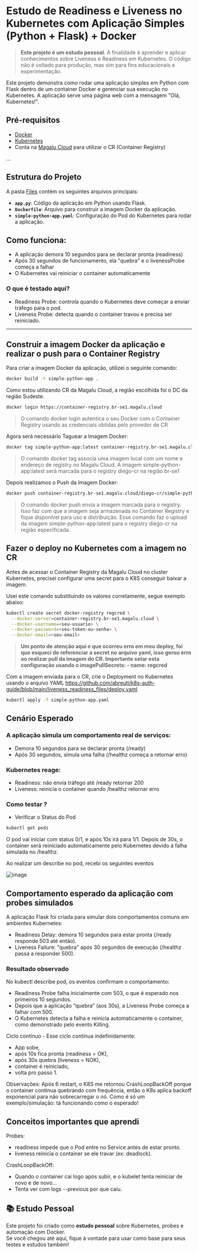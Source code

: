 # Estudo de Readiness e Liveness no Kubernetes com Aplicação Simples (Python + Flask) + Docker

> **Este projeto é um estudo pessoal**. A finalidade é aprender e aplicar conhecimentos sobre Liveness e Readiness em Kubernetes. O código não é voltado para produção, mas sim para fins educacionais e experimentação.

Este projeto demonstra como rodar uma aplicação simples em Python com Flask dentro de um container Docker e gerenciar sua execução no Kubernetes. A aplicação serve uma página web com a mensagem "Olá, Kubernetes!".

## Pré-requisitos

- [Docker](https://www.docker.com/get-started)
- [Kubernetes](https://kubernetes.io/docs/setup/)
- Conta na [Magalu Cloud](https://console.magalu.cloud/) para utilizar o CR (Container Registry)

...

## Estrutura do Projeto

A pasta [Files](k8s-probes-debug-study/liveness_readiness/liveness_readiness/files/) 
contém os seguintes arquivos principais:

- **`app.py`**: Código da aplicação em Python usando Flask.
- **`Dockerfile`**: Arquivo para construir a imagem Docker da aplicação.
- **`simple-python-app.yaml`**: Configuração do Pod do Kubernetes para rodar a aplicação.

## Como funciona:
- A aplicação demora 10 segundos para se declarar pronta (readiness)
- Após 30 segundos de funcionamento, ela "quebra" e o livenessProbe começa a falhar
- O Kubernetes vai reiniciar o container automaticamente

### O que é testado aqui?
- Readiness Probe: controla quando o Kubernetes deve começar a enviar tráfego para o pod.
- Liveness Probe: detecta quando o container travou e precisa ser reiniciado.

---

## Construir a imagem Docker da aplicação e realizar o push para o Container Registry

Para criar a imagem Docker da aplicação, utilizei o seguinte comando:
```bash
docker build -t simple-python-app .
```

Como estou utilizando CR da Magalu Cloud, a região escolhida foi o DC da região Sudeste.
```bash
docker login https://container-registry.br-se1.magalu.cloud
```
> O comando docker login autentica o seu Docker com o Container Registry usando as credenciais obtidas pelo provedor de CR

Agora será necessário Taguear a Imagem Docker:
```bash
docker tag simple-python-app:latest container-registry.br-se1.magalu.cloud/diego-cr/simple-python-app:latest
```
> O comando docker tag associa uma imagem local com um nome e endereço de registry no Magalu Cloud. A imagem simple-python-app:latest será marcada para o registry diego-cr na região br-se1

Depois realizamos o Push da Imagem Docker:
```bash
docker push container-registry.br-se1.magalu.cloud/diego-cr/simple-python-app:latest
```
> O comando docker push envia a imagem marcada para o registry. Isso faz com que a imagem seja armazenada no Container Registry e fique disponível para uso e distribuição. Esse comando faz o upload da imagem simple-python-app:latest para o registry diego-cr na região especificada.

## Fazer o deploy no Kubernetes com a imagem no CR
Antes de acessar o Container Registry da Magalu Cloud no cluster Kubernetes, precisei configurar uma secret para o K8S conseguir baixar a imagem.

Usei este comando substituindo os valores corretamente, segue exemplo abaixo:
```bash
kubectl create secret docker-registry regcred \
  --docker-server=container-registry.br-se1.magalu.cloud \
  --docker-username=<seu-usuario> \
  --docker-password=<seu-token-ou-senha> \
  --docker-email=<seu-email>
```
>**Um ponto de atenção aqui e que ocorreu erro em meu deploy, foi que esqueci de referenciar a secret no arquivo yaml, isso gerou erro ao realizar pull da imagem do CR. Importante setar esta configuração usando o 
        imagePullSecrets:
        - name: regcred**

Com a imagem enviada para o CR, crie o Deployment no Kubernetes usando o arquivo YAML https://github.com/abreuti/k8s-auth-guide/blob/main/liveness_readiness_files/deploy.yaml
```bash
kubectl apply -f simple-python-app.yaml
```
## Cenário Esperado
### A aplicação simula um comportamento real de serviços:
- Demora 10 segundos para se declarar pronta (/ready)
- Após 30 segundos, simula uma falha (/healthz começa a retornar erro)
### Kubernetes reage:
- Readiness: não envia tráfego até /ready retornar 200
- Liveness: reinicia o container quando /healthz retornar erro

### Como testar ?
- Verificar o Status do Pod
```bash
kubectl get pods
```
O pod vai iniciar com status 0/1, e após 10s irá para 1/1.
Depois de 30s, o container será reiniciado automaticamente pelo Kubernetes devido à falha simulada no /healthz.

Ao realizar um describe no pod, recebi os seguintes eventos

![image](https://github.com/user-attachments/assets/14038f7e-ecf5-45c6-bad1-602d7cde9c3a)

## Comportamento esperado da aplicação com probes simulados
A aplicação Flask foi criada para simular dois comportamentos comuns em ambientes Kubernetes:
- Readiness Delay: demora 10 segundos para estar pronta (/ready responde 503 até então).
- Liveness Failure: "quebra" após 30 segundos de execução (/healthz passa a responder 500).

### Resultado observado
No kubectl describe pod, os eventos confirmam o comportamento:
- Readiness Probe falha inicialmente com 503, o que é esperado nos primeiros 10 segundos.
- Depois que a aplicação “quebra” (aos 30s), a Liveness Probe começa a falhar com 500.
- O Kubernetes detecta a falha e reinicia automaticamente o container, como demonstrado pelo evento Killing.

Ciclo contínuo - Esse ciclo continua indefinidamente:
- App sobe,
- após 10s fica pronta (readiness = OK),
- após 30s quebra (liveness = NOK),
- container é reiniciado,
- volta pro passo 1.

Observações: Após 6 restart, o K8S me retornou CrashLoopBackOff porque o container continua quebrando com frequência, então o K8s aplica backoff exponencial para não sobrecarregar o nó. Como é só um exemplo/simulação: tá funcionando como o esperado!

## Conceitos importantes que aprendi
Probes:
- readiness impede que o Pod entre no Service antes de estar pronto.
- liveness reinicia o container se ele travar (ex: deadlock).

CrashLoopBackOff:
- Quando o container cai logo após subir, e o kubelet tenta reiniciar de novo e de novo...
- Tenta ver com logs --previous por que caiu.

## 📚 Estudo Pessoal

Este projeto foi criado como **estudo pessoal** sobre Kubernetes, probes e automação com Docker.  
Se você chegou até aqui, fique à vontade para usar como base para seus testes e estudos também!

  
